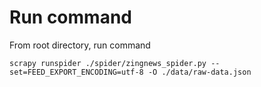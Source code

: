 # Run command

From root directory, run command

```
scrapy runspider ./spider/zingnews_spider.py --set=FEED_EXPORT_ENCODING=utf-8 -O ./data/raw-data.json